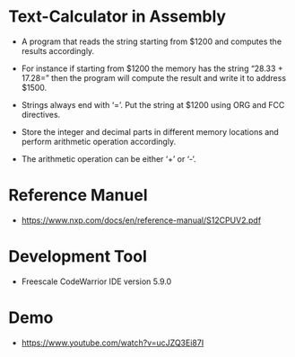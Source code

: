 # Text-Calculator in Assembly

- A program that reads the string starting from $1200 and computes the results accordingly.

- For instance if starting from $1200 the memory has the string “28.33 + 17.28=” then the program will compute the result and write it to address $1500.

- Strings always end with ‘=’. Put the string at $1200 using ORG and FCC directives.

- Store the integer and decimal parts in different memory locations and perform arithmetic operation accordingly.

- The arithmetic operation can be either ‘+’ or ‘-‘. 

# Reference Manuel 

- https://www.nxp.com/docs/en/reference-manual/S12CPUV2.pdf

# Development Tool

- Freescale CodeWarrior IDE version 5.9.0

# Demo

  - https://www.youtube.com/watch?v=ucJZQ3Ei87I
  
